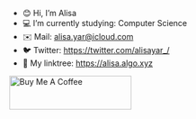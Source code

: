 - 😊 Hi, I’m Alisa
- 💻 I’m currently studying: Computer Science
- ✉️ Mail: alisa.yar@icloud.com 
- 🐦 Twitter: https://twitter.com/alisayar_/
- 🌱 My linktree: https://alisa.algo.xyz

<a href="https://www.buymeacoffee.com/alisa.algo" target="_blank"><img src="https://cdn.buymeacoffee.com/buttons/v2/default-yellow.png" alt="Buy Me A Coffee" style="height: 60px !important;width: 217px !important;" ></a>

<!---
alisa-yar/alisa-yar is a ✨ special ✨ repository because its `README.md` (this file) appears on your GitHub 
You can click the Preview link to take a look at your changes.
--->
